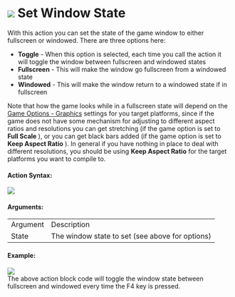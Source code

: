 #  ![](https://gms.magecorn.com/Manual/assets/Images/Scripting_Reference/Drag_And_Drop/Reference/Miscellaneous/i_Misc_Set_Window_State.png) Set Window State

With this action you can set the state of the game window to either
fullscreen or windowed. There are three options here:

-   **Toggle** - When this option is selected, each time you call the
    action it will toggle the window between fullscreen and windowed
    states
-   **Fullscreen** - This will make the window go fullscreen from a
    windowed state
-   **Windowed** - This will make the window return to a windowed state
    if in fullscreen

Note that how the game looks while in a fullscreen state will depend on
the [Game Options -
Graphics](../../../Settings/Game_Options/Windows) settings for you
target platforms, since if the game does not have some mechanism for
adjusting to different aspect ratios and resolutions you can get
stretching (if the game option is set to **Full Scale** ), or you can
get black bars added (if the game option is set to **Keep Aspect Ratio**
). In general if you have nothing in place to deal with different
resolutions, you should be using **Keep Aspect Ratio** for the target
platforms you want to compile to.

#### Action Syntax:

  
![](https://gms.magecorn.com/Manual/assets/Images/Scripting_Reference/Drag_And_Drop/Reference/Miscellaneous/a_Misc_Set_Window_State.png)  

#### Arguments:

|          |                                                 |
|----------|-------------------------------------------------|
| Argument | Description                                     |
| State    | The window state to set (see above for options) |

#### Example:

  
![](https://gms.magecorn.com/Manual/assets/Images/Scripting_Reference/Drag_And_Drop/Reference/Miscellaneous/e_Misc_Set_Window_State.png)  
The above action block code will toggle the window state between
fullscreen and windowed every time the F4 key is pressed.
